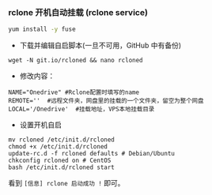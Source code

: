 ### rclone 开机自动挂载 (rclone service)

```bash
yum install -y fuse
```


- 下载并编辑自启脚本(一旦不可用，GitHub 中有备份)

```shell
wget -N git.io/rcloned && nano rcloned
```



- 修改内容：

```none
NAME="Onedrive" #Rclone配置时填写的name
REMOTE=''  #远程文件夹，网盘里的挂载的一个文件夹，留空为整个网盘
LOCAL='/Onedrive'  #挂载地址，VPS本地挂载目录
```

- 设置开机自启

```shell
mv rcloned /etc/init.d/rcloned
chmod +x /etc/init.d/rcloned
update-rc.d -f rcloned defaults # Debian/Ubuntu
chkconfig rcloned on # CentOS
bash /etc/init.d/rcloned start
```

看到 `[信息] rclone 启动成功 !` 即可。
